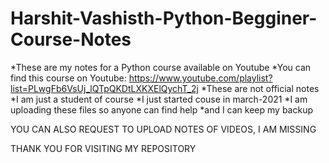 # Harshit-Vashisth-Python-Begginer-Course-Notes
*These are my notes for a Python course available on Youtube
*You can find this course on Youtube: https://www.youtube.com/playlist?list=PLwgFb6VsUj_lQTpQKDtLXKXElQychT_2j
*These are not official notes
*I am just a student of course 
*I just started couse in march-2021
*I am uploading these files so anyone can find help
*and I can keep my backup

YOU CAN ALSO REQUEST TO UPLOAD NOTES OF VIDEOS, I AM MISSING

THANK YOU FOR VISITING MY REPOSITORY



